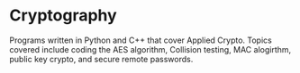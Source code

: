 # Cryptography
Programs written in Python and C++ that cover Applied Crypto. Topics covered include coding the AES algorithm, Collision testing, MAC alogirthm, public key crypto, and secure remote passwords.

